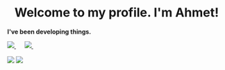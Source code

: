 <h1 align='center'> Welcome to my profile. I'm Ahmet!</h1>

<p>
  <b>I've been developing things.</b>
</p>

<p>
  <a href="https://www.linkedin.com/in/ahmet-kazak/"><img src="https://img.shields.io/badge/linkedin-%230077B5.svg?&style=for-the-badge&logo=linkedin&logoColor=white" />
  </a>&nbsp;&nbsp;&nbsp;&nbsp;
  <a href="https://www.instagram.com/ahmetakahs/"><img src="https://img.shields.io/badge/instagram-%230077B5.svg?&style=for-the-badge&logo=instagram&logoColor=white" />
  </a>&nbsp;&nbsp;&nbsp;&nbsp;
</p>


<a href="https://github.com/ahmtkzk"><img align="center" src="https://github-readme-stats.vercel.app/api?username=ahmtkzk&show_icons=true&bg_color=0d1117&text_color=bdc3c7&title_color=00688b&icon_color=00688b&hide_border=true" /></a>
<a href="https://github.com/ahmtkzk"><img align="center" src="https://github-readme-stats.vercel.app/api/top-langs/?username=ahmtkzk&bg_color=0d1117&text_color=bdc3c7&title_color=00688b&hide_border=true&layout=compact&langs_count=10" /></a>
